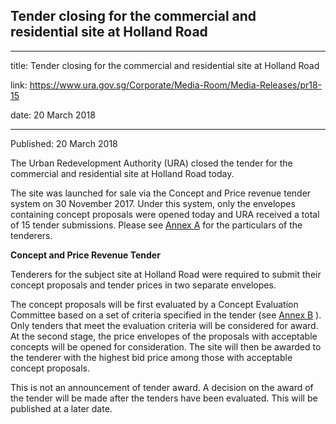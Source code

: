 ## Tender closing for the commercial and residential site at Holland Road

---

title: Tender closing for the commercial and residential site at Holland Road

link: https://www.ura.gov.sg/Corporate/Media-Room/Media-Releases/pr18-15

date: 20 March 2018

---

Published: 20 March 2018

The Urban Redevelopment Authority (URA) closed the tender for the commercial and residential site at Holland Road today.

The site was launched for sale via the Concept and Price revenue tender system on 30 November 2017. Under this system, only the envelopes containing concept proposals were opened today and URA received a total of 15 tender submissions. Please see [Annex A](https://www.ura.gov.sg/-/media/Corporate/Media-Room/2018/Mar/pr18-15a.pdf) for the particulars of the tenderers.

**Concept and Price Revenue Tender**

Tenderers for the subject site at Holland Road were required to submit their concept proposals and tender prices in two separate envelopes.

The concept proposals will be first evaluated by a Concept Evaluation Committee based on a set of criteria specified in the tender (see [Annex B](https://www.ura.gov.sg/-/media/Corporate/Media-Room/2018/Mar/pr18-15b.pdf) ). Only tenders that meet the evaluation criteria will be considered for award. At the second stage, the price envelopes of the proposals with acceptable concepts will be opened for consideration. The site will then be awarded to the tenderer with the highest bid price among those with acceptable concept proposals.

This is not an announcement of tender award. A decision on the award of the tender will be made after the tenders have been evaluated. This will be published at a later date.
